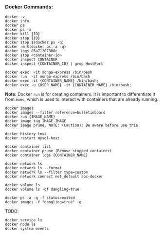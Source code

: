 ### Docker Commands:
```
docker -v
docker info
docker ps
docker ps -a
docker kill {ID}
docker stop {ID}
docker stop $(docker ps -q)
docker rm $(docker ps -a -q)
docker logs 85a71207308c
docker stop <container-id>
docker inspect CONTAINER
docker inspect {CONTAINER_ID} | grep HostPort
```

```
docker exec  -it mongo-express /bin/bash
docker run  -it mongo-express /bin/bash
docker exec -it {CONTAINER_NAME} /bin/bash;
docker exec -u {USER_NAME} -it {CONTAINER_NAME} /bin/bash;
```

**Note:** Docker `run` is for creating containers. It is important to differentiate it from `exec`, which is used to interact with containers that are already running.

```
docker images
docker images --filter reference=bulletinboard
docker run {IMAGE_NAME}
docker image tag IMAGE IMAGE
docker image prune. NOTE: (Caution): Be aware before use this.
```

```
docker history test
docker restart mysql-host
```

```
docker container list
docker container prune (Remove stopped container)
docker container logs {CONTAINER_NAME}
```

```
docker network ls
docker network ls --format
docker network ls --filter type=custom
docker network connect net_default abc-docker
```

```
docker volume ls
docker volume ls -qf dangling=true
```

```
docker ps -a -q -f status=exited
docker images -f "dangling=true" -q
```


TODO:
```
docker service ls
docker node ls
docker system events 
```
